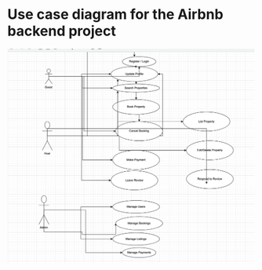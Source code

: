 # Use case diagram for the Airbnb backend project

![Airbnb Use Case Diagram](./airbnb-use-case.png)
